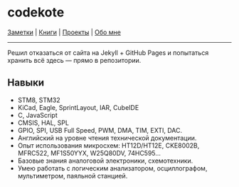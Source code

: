 # codekote

[Заметки](https://github.com/codekote/about/tree/main/notes) |
[Книги](https://github.com/codekote/about/blob/main/books.md) |
[Проекты](https://github.com/codekote/about/tree/main/pojects) |
[Обо мне](https://github.com/codekote/about/blob/main/about.md)

___

Решил отказаться от сайта на Jekyll + GitHub Pages и попытаться хранить всё здесь — прямо в репозитории.

## Навыки
* STM8, STM32
* KiCad, Eagle, SprintLayout, IAR, CubeIDE
* C, JavaScript
* CMSIS, HAL, SPL
* GPIO, SPI, USB Full Speed, PWM, DMA, TIM, EXTI, DAC.
* Английский на уровне чтения технической документации.
* Опыт использования микросхем: HT12D/HT12E, CKE8002B, MFRC522, MF1S50YYX, W25Q80DV, 74HC595...
* Базовые знания аналоговой электроники, схемотехники.
* Умею работать с логическим анализатором, осциллографом, мультиметром, паяльной станцией.
